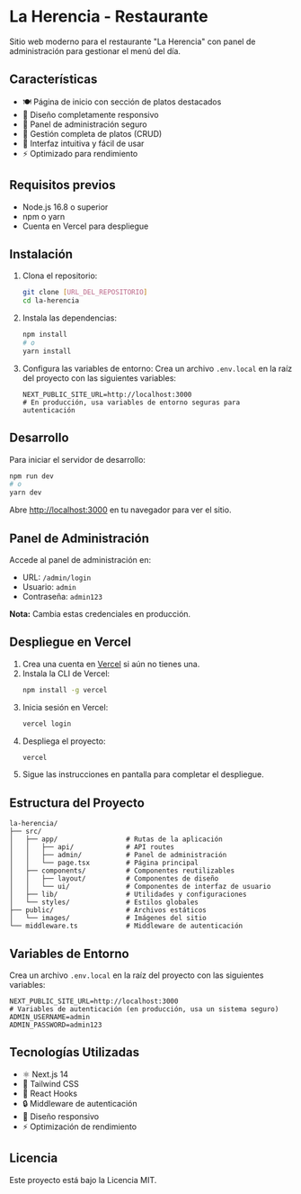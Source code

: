 # La Herencia - Restaurante

Sitio web moderno para el restaurante "La Herencia" con panel de administración para gestionar el menú del día.

## Características

- 🍽️ Página de inicio con sección de platos destacados
- 📱 Diseño completamente responsivo
- 🔐 Panel de administración seguro
- 📝 Gestión completa de platos (CRUD)
- 🎨 Interfaz intuitiva y fácil de usar
- ⚡ Optimizado para rendimiento

## Requisitos previos

- Node.js 16.8 o superior
- npm o yarn
- Cuenta en Vercel para despliegue

## Instalación

1. Clona el repositorio:
   ```bash
   git clone [URL_DEL_REPOSITORIO]
   cd la-herencia
   ```

2. Instala las dependencias:
   ```bash
   npm install
   # o
   yarn install
   ```

3. Configura las variables de entorno:
   Crea un archivo `.env.local` en la raíz del proyecto con las siguientes variables:
   ```
   NEXT_PUBLIC_SITE_URL=http://localhost:3000
   # En producción, usa variables de entorno seguras para autenticación
   ```

## Desarrollo

Para iniciar el servidor de desarrollo:

```bash
npm run dev
# o
yarn dev
```

Abre [http://localhost:3000](http://localhost:3000) en tu navegador para ver el sitio.

## Panel de Administración

Accede al panel de administración en:
- URL: `/admin/login`
- Usuario: `admin`
- Contraseña: `admin123`

**Nota:** Cambia estas credenciales en producción.

## Despliegue en Vercel

1. Crea una cuenta en [Vercel](https://vercel.com) si aún no tienes una.
2. Instala la CLI de Vercel:
   ```bash
   npm install -g vercel
   ```
3. Inicia sesión en Vercel:
   ```bash
   vercel login
   ```
4. Despliega el proyecto:
   ```bash
   vercel
   ```
5. Sigue las instrucciones en pantalla para completar el despliegue.

## Estructura del Proyecto

```
la-herencia/
├── src/
│   ├── app/                 # Rutas de la aplicación
│   │   ├── api/             # API routes
│   │   ├── admin/           # Panel de administración
│   │   └── page.tsx         # Página principal
│   ├── components/          # Componentes reutilizables
│   │   ├── layout/          # Componentes de diseño
│   │   └── ui/              # Componentes de interfaz de usuario
│   ├── lib/                 # Utilidades y configuraciones
│   └── styles/              # Estilos globales
├── public/                  # Archivos estáticos
│   └── images/              # Imágenes del sitio
└── middleware.ts            # Middleware de autenticación
```

## Variables de Entorno

Crea un archivo `.env.local` en la raíz del proyecto con las siguientes variables:

```
NEXT_PUBLIC_SITE_URL=http://localhost:3000
# Variables de autenticación (en producción, usa un sistema seguro)
ADMIN_USERNAME=admin
ADMIN_PASSWORD=admin123
```

## Tecnologías Utilizadas

- ⚛️ Next.js 14
- 🎨 Tailwind CSS
- 🔄 React Hooks
- 🔒 Middleware de autenticación
- 📱 Diseño responsivo
- ⚡ Optimización de rendimiento

## Licencia

Este proyecto está bajo la Licencia MIT.
